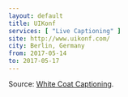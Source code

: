 ```yaml
---
layout: default
title: UIKonf
services: [ "Live Captioning" ]
site: http://www.uikonf.com/
city: Berlin, Germany
from: 2017-05-14
to: 2017-05-17
---
```


Source: [White Coat Captioning](http://www.whitecoatcaptioning.com/).

